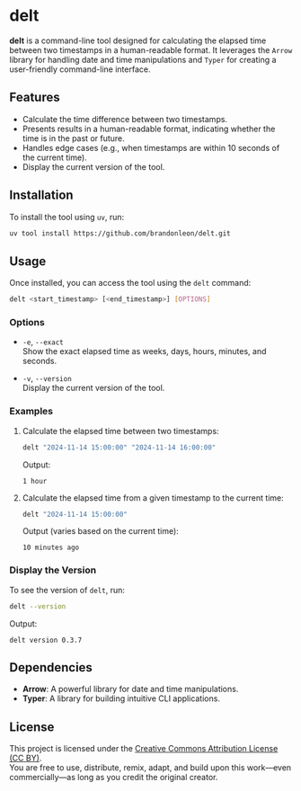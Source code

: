 # delt

**delt** is a command-line tool designed for calculating the elapsed time between two timestamps in a human-readable format.
It leverages the `Arrow` library for handling date and time manipulations and `Typer` for creating a user-friendly command-line interface.

## Features

- Calculate the time difference between two timestamps.
- Presents results in a human-readable format, indicating whether the time is in the past or future.
- Handles edge cases (e.g., when timestamps are within 10 seconds of the current time).
- Display the current version of the tool.

## Installation

To install the tool using `uv`, run:

``` bash
uv tool install https://github.com/brandonleon/delt.git
```

## Usage

Once installed, you can access the tool using the `delt` command:

``` bash
delt <start_timestamp> [<end_timestamp>] [OPTIONS]
```

### Options

- `-e`, `--exact`  
  Show the exact elapsed time as weeks, days, hours, minutes, and seconds.

- `-v`, `--version`  
  Display the current version of the tool.


### Examples

1. Calculate the elapsed time between two timestamps:

    ``` bash
    delt "2024-11-14 15:00:00" "2024-11-14 16:00:00"
    ```

    Output:
    ``` text
    1 hour
    ```

2. Calculate the elapsed time from a given timestamp to the current time:

    ``` bash
    delt "2024-11-14 15:00:00"
    ```

    Output (varies based on the current time):
    ``` text
    10 minutes ago
    ```

### Display the Version

To see the version of `delt`, run:

``` bash
delt --version
```
Output:
``` text
delt version 0.3.7
```

## Dependencies

- **Arrow**: A powerful library for date and time manipulations.
- **Typer**: A library for building intuitive CLI applications.

## License

This project is licensed under the [Creative Commons Attribution License (CC BY)](https://creativecommons.org/licenses/by/4.0/).  
You are free to use, distribute, remix, adapt, and build upon this work—even commercially—as long as you credit the original creator.
